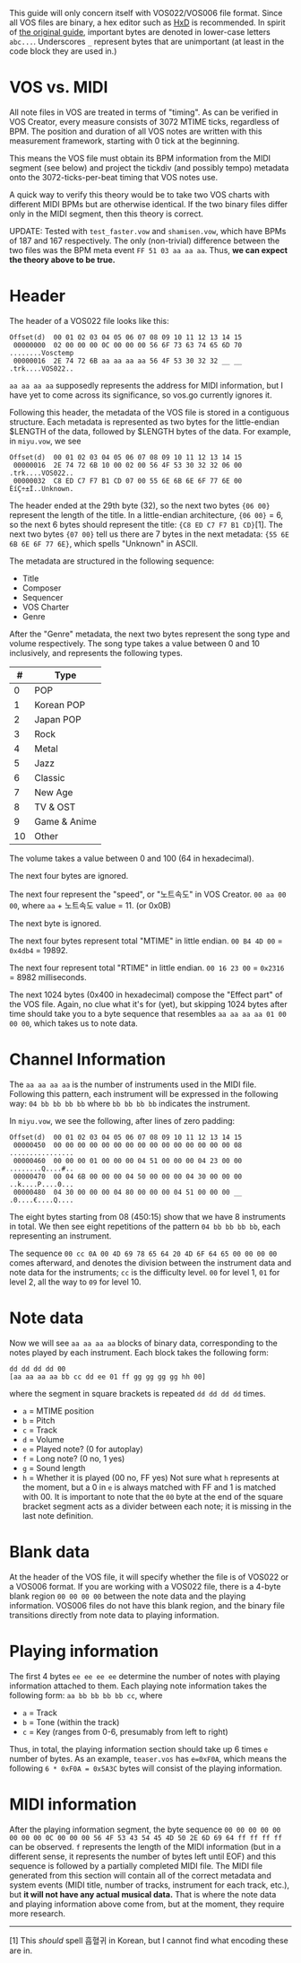This guide will only concern itself with VOS022/VOS006 file format. Since all VOS files are binary, a hex editor such as [HxD](https://mh-nexus.de/en/hxd/) is recommended. In spirit of [the original guide](https://github.com/ReVanTis/VosDroid/wiki/Vos-File-Analysis), important bytes are denoted in lower-case letters `abc...`. Underscores `_` represent bytes that are unimportant (at least in the code block they are used in.)

# VOS vs. MIDI
All note files in VOS are treated in terms of "timing". As can be verified in VOS Creator, every measure consists of 3072 MTIME ticks, regardless of BPM. The position and duration of all VOS notes are written with this measurement framework, starting with 0 tick at the beginning.

This means the VOS file must obtain its BPM information from the MIDI segment (see below) and project the tickdiv (and possibly tempo) metadata onto the 3072-ticks-per-beat timing that VOS notes use.

A quick way to verify this theory would be to take two VOS charts with different MIDI BPMs but are otherwise identical. If the two binary files differ only in the MIDI segment, then this theory is correct. 

UPDATE: Tested with `test_faster.vow` and `shamisen.vow`, which have BPMs of 187 and 167 respectively. The only (non-trivial) difference between the two files was the BPM meta event `FF 51 03 aa aa aa`. Thus, **we can expect the theory above to be true.**

# Header

The header of a VOS022 file looks like this:
```
Offset(d)  00 01 02 03 04 05 06 07 08 09 10 11 12 13 14 15
 00000000  02 00 00 00 0C 00 00 00 56 6F 73 63 74 65 6D 70   ........Vosctemp
 00000016  2E 74 72 6B aa aa aa aa 56 4F 53 30 32 32 __ __   .trk....VOS022..
```
`aa aa aa aa` supposedly represents the address for MIDI information, but I have yet to come across its significance, so vos.go currently ignores it.

Following this header, the metadata of the VOS file is stored in a contiguous structure. Each metadata is represented as two bytes for the little-endian $LENGTH of the data, followed by $LENGTH bytes of the data. For example, in `miyu.vow`, we see
```
Offset(d)  00 01 02 03 04 05 06 07 08 09 10 11 12 13 14 15
 00000016  2E 74 72 6B 10 00 02 00 56 4F 53 30 32 32 06 00   .trk....VOS022..
 00000032  C8 ED C7 F7 B1 CD 07 00 55 6E 6B 6E 6F 77 6E 00   ÈíÇ÷±Í..Unknown.
```
The header ended at the 29th byte (32), so the next two bytes `{06 00}` represent the length of the title. In a little-endian architecture, `{06 00}` = 6, so the next 6 bytes should represent the title: `{C8 ED C7 F7 B1 CD}`[1]. The next two bytes `{07 00}` tell us there are 7 bytes in the next metadata: `{55 6E 6B 6E 6F 77 6E}`, which spells "Unknown" in ASCII.

The metadata are structured in the following sequence:
*  Title
*  Composer
*  Sequencer
*  VOS Charter
*  Genre

After the "Genre" metadata, the next two bytes represent the song type and volume respectively. The song type takes a value between 0 and 10 inclusively, and represents the following types.

| # | Type |
| - | ---- |
| 0 | POP |
| 1 | Korean POP |
| 2 | Japan POP |
| 3 | Rock |
| 4 | Metal |
| 5 | Jazz |
| 6 | Classic |
| 7 | New Age |
| 8 | TV & OST |
| 9 | Game & Anime |
| 10 | Other |

The volume takes a value between 0 and 100 (64 in hexadecimal).

The next four bytes are ignored.

The next four represent the "speed", or "노트속도" in VOS Creator. `00 aa 00 00`, where `aa` + 노트속도 value = 11. (or 0x0B)

The next byte is ignored.

The next four bytes represent total "MTIME" in little endian. `00 B4 4D 00` = `0x4db4` = 19892.

The next four represent total "RTIME" in little endian. `00 16 23 00` = `0x2316` = 8982 milliseconds.

The next 1024 bytes (0x400 in hexadecimal) compose the "Effect part" of the VOS file. Again, no clue what it's for (yet), but skipping 1024 bytes after time should take you to a byte sequence that resembles `aa aa aa aa 01 00 00 00`, which takes us to note data.

# Channel Information
The `aa aa aa aa` is the number of instruments used in the MIDI file. Following this pattern, each instrument will be expressed in the following way:
```04 bb bb bb bb```
where `bb bb bb bb` indicates the instrument.

In `miyu.vow`, we see the following, after lines of zero padding:
```
Offset(d)  00 01 02 03 04 05 06 07 08 09 10 11 12 13 14 15
 00000450  00 00 00 00 00 00 00 00 00 00 00 00 00 00 00 08   ................
 00000460  00 00 00 01 00 00 00 04 51 00 00 00 04 23 00 00   ........Q....#..
 00000470  00 04 6B 00 00 00 04 50 00 00 00 04 30 00 00 00   ..k....P....0...
 00000480  04 30 00 00 00 04 80 00 00 00 04 51 00 00 00 __   .0....€....Q....
```
The eight bytes starting from 08 (450:15) show that we have 8 instruments in total. We then see eight repetitions of the pattern `04 bb bb bb bb`, each representing an instrument.

The sequence `00 cc 0A 00 4D 69 78 65 64 20 4D 6F 64 65 00 00 00 00` comes afterward, and denotes the division between the instrument data and note data for the instruments; `cc` is the difficulty level. `00` for level 1, `01` for level 2, all the way to `09` for level 10.

# Note data
Now we will see `aa aa aa aa` blocks of binary data, corresponding to the notes played by each instrument. Each block takes the following form:
```
dd dd dd dd 00
[aa aa aa aa bb cc dd ee 01 ff gg gg gg gg hh 00]
```
where the segment in square brackets is repeated `dd dd dd dd` times.
* `a` = MTIME position
* `b` = Pitch
* `c` = Track
* `d` = Volume
* `e` = Played note? (0 for autoplay)
* `f` = Long note? (0 no, 1 yes)
* `g` = Sound length
* `h` = Whether it is played (00 no, FF yes)
Not sure what `h` represents at the moment, but a 0 in `e` is always matched with FF and 1 is matched with 00.
It is important to note that the `00` byte at the end of the square bracket segment acts as a divider between each note; it is missing in the last note definition.

# Blank data
At the header of the VOS file, it will specify whether the file is of VOS022 or a VOS006 format. If you are working with a VOS022 file, there is a 4-byte blank region `00 00 00 00` between the note data and the playing information. VOS006 files do not have this blank region, and the binary file transitions directly from note data to playing information.

# Playing information
The first 4 bytes `ee ee ee ee` determine the number of notes with playing information attached to them. Each playing note information takes the following form: `aa bb bb bb bb cc`, where
* `a` = Track
* `b` = Tone (within the track)
* `c` = Key (ranges from 0-6, presumably from left to right)

Thus, in total, the playing information section should take up 6 times `e` number of bytes. As an example, `teaser.vos` has `e=0xF0A`, which means the following `6 * 0xF0A = 0x5A3C` bytes will consist of the playing information.

# MIDI information
After the playing information segment, the byte sequence `00 00 00 00 00 00 00 00 0C 00 00 00 56 4F 53 43 54 45 4D 50 2E 6D 69 64 ff ff ff ff` can be observed. `f` represents the length of the MIDI information (but in a different sense, it represents the number of bytes left until EOF) and this sequence is followed by a partially completed MIDI file. The MIDI file generated from this section will contain all of the correct metadata and system events (MIDI title, number of tracks, instrument for each track, etc.), but **it will not have any actual musical data.** That is where the note data and playing information above come from, but at the moment, they require more research.

---
[1] This *should* spell 흡혈귀 in Korean, but I cannot find what encoding these are in.
